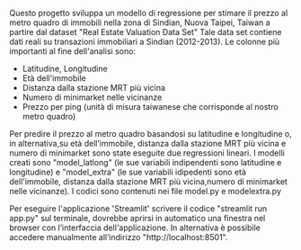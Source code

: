 Questo progetto sviluppa un modello di regressione per stimare il prezzo al metro quadro di immobili nella zona di Sindian, Nuova Taipei, Taiwan a partire dal dataset "Real Estate Valuation Data Set"
Tale data set contiene dati reali su transazioni immobiliari a Sindian (2012-2013). 
Le colonne più importanti al fine dell'analisi sono:
  - Latitudine, Longitudine
  - Età dell'immobile
  - Distanza dalla stazione MRT più vicina
  - Numero di minimarket nelle vicinanze
  - Prezzo per ping (unità di misura taiwanese che corrisponde al nostro metro quadro)

Per predire il prezzo al metro quadro basandosi su latitudine e longitudine o, in alternativa,su età dell’immobile, distanza dalla stazione MRT più vicina e numero di minimarket 
sono state eseguite due regressioni lineari. I modelli creati sono "model_latlong" (le sue variabili indipendenti sono latitudine e longitudine) e "model_extra" (le sue variabili idipedenti sono età dell'immobile, distanza dalla stazione MRT più vicina,numero di minimarket nelle vicinanze). I codici sono contenuti nei file model.py e modelextra.py

Per eseguire l'applicazione 'Streamlit' scrivere il codice "streamlit run app.py" sul terminale, dovrebbe aprirsi in automatico una finestra nel browser con l’interfaccia dell'applicazione.
In alternativa è possibile accedere manualmente all’indirizzo "http://localhost:8501". 
